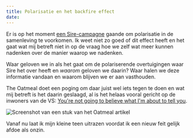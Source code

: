 ```yaml
---
title: Polarisatie en het backfire effect
date: 
---
```


Er is op het moment [een Sire-campagne](https://youtu.be/4SeBmfbA0kU) gaande om polarisatie in de samenleving te voorkomen. Ik weet niet zo goed of dit effect heeft en het gaat wat mij betreft niet in op de vraag hoe we zelf wat meer kunnen nadenken over de manier waarop we nadenken.

Waar geloven we in als het gaat om de polariserende overtuigingen waar Sire het over heeft en *waarom* geloven we daarin? Waar halen we deze informatie vandaan en waarom blijven we er aan vasthouden.

The Oatmeal doet een poging om daar juist wel iets tegen te doen en wat mij betreft is het daarin geslaagd, al is het helaas vooral gericht op de inwoners van de VS: [You're not going to believe what I'm about to tell you](https://theoatmeal.com/comics/believe).

![Screenshot van een stuk van het Oatmeal artikel](/images/blog/oatmeal-pinky-toe.jpg)

Vanaf nu laat ik mijn kleine teen uitrazen voordat ik een nieuw feit gelijk afdoe als onzin.
